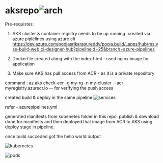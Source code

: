 # aksrepo![arch](https://user-images.githubusercontent.com/107124664/181870403-756f12ae-4772-4128-ad84-1e661706e170.PNG)
Pre-requistes:
1. AKS cluster & container registry needs to be up running. created via azure piplelines using azure cli
https://dev.azure.com/poojasrikarapureddy/pooja.build/_apps/hub/ms.vss-build-web.ci-designer-hub?pipelineId=25&branch=azure-pipelines

2. Dockerfile created along with the index.html - used nginx image for application
3. Make sure AKS has pull access from ACR - as it is a private repository

command : az aks check-acr -g my-rg -n my-cluster --acr myregistry.azurecr.io -- for verifying the push access

created build & deploy in the same pipeline
![services](https://user-images.githubusercontent.com/107124664/181915832-06635bae-1870-4797-b29e-570b2d5b6c4d.PNG)

refer - azurepipelines.yml

generated manifests from kubenetes folder in this repo.
publish & download done for manifests and then deployed that image from ACR to AKS using deploy stage in pipeline.

once build succeded got the hello world output

![kubernetes](https://user-images.githubusercontent.com/107124664/181915630-82c425ae-f184-40fe-94a1-ff24e515ad79.PNG)

![pods](https://user-images.githubusercontent.com/107124664/181915846-e24c81b8-0145-4921-ba36-7e7f9fe7d4d2.PNG)
